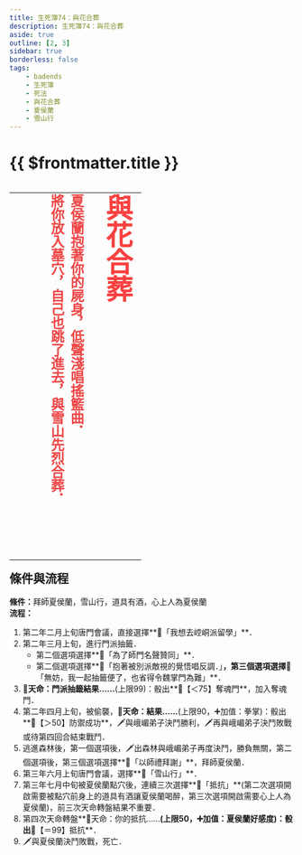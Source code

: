 ```yaml
---
title: 生死簿74：與花合葬
description: 生死簿74：與花合葬
aside: true
outline: [2, 3]
sidebar: true
borderless: false
tags:
    - badends
    - 生死簿
    - 死法
    - 與花合葬
    - 夏侯蘭
    - 雪山行
---
```


# {{ $frontmatter.title }}

<table align=left vertical-align=top>
    <tr>
        <td style="height:650px; vertical-align: top;">
          <span style="writing-mode: tb-rl; webkit-writing-mode: vertical-rl; writing-mode: vertical-rl;">
            <font size="7" color="#f94241"><strong>與花合葬</strong></font>
            <br>
            <br>
            <font size="5" color="#ef4747">
            <strong>
            夏侯蘭抱著你的屍身，低聲淺唱搖籃曲．<br>
            將你放入墓穴，自己也跳了進去，與雪山先烈合葬．<br>
            <br>
            <br>
            </strong>
            </font>
          </span>
        </td>
    </tr>
</table>

## 條件與流程

<b>條件：</b>拜師<Girl5Icon>夏侯蘭</Girl5Icon>，雪山行，道具有酒，心上人為<Girl5Icon>夏侯蘭</Girl5Icon><br>
<b>流程：</b><br>
1. 第二年二月上旬唐門會議，直接選擇**📜「我想去崆峒派留學」**．
2. 第二年三月上旬，進行門派抽籤．
   + 第二個選項選擇**📖「為了師門名聲贊同」**．
   + 第二個選項選擇**📖「抱著被別派敵視的覺悟唱反調．」**，第三個選項選擇**📖「無妨，我一起抽籤便了，也省得令魏掌門為難」**．
3. **🎲天命：門派抽籤結果......**(上限99)：骰出**🧾【＜75】奪魂門**，加入奪魂門．
4. 第二年四月上旬，被偷襲，**🎲天命：結果......**(上限90，➕加值：拳掌)：骰出**🧾【＞50】防禦成功**，🗡️與峨嵋弟子決鬥勝利，🗡️再與峨嵋弟子決鬥敗戰或待第四回合結束戰鬥．
5. 逃進森林後，第一個選項後，🗡️出森林與峨嵋弟子再度決鬥，勝負無關，第二個選項後，第三個選項選擇**📖「以師禮拜謝」**，拜師<Girl5Icon>夏侯蘭</Girl5Icon>．
6. 第三年六月上旬唐門會議，選擇**📜「雪山行」**．
7. 第三年七月中旬被<Girl5Icon>夏侯蘭</Girl5Icon>點穴後，連續三次選擇**📖「抵抗」**(第二次選項開啟需要被點穴前身上的道具有酒讓<Girl5Icon>夏侯蘭</Girl5Icon>喝醉，第三次選項開啟需要心上人為<Girl5Icon>夏侯蘭</Girl5Icon>)，前三次天命轉盤結果不重要．
8. 第四次天命轉盤**🎲天命：你的抵抗......**(上限50，➕加值：<Girl5Icon>夏侯蘭</Girl5Icon>好感度)：骰出**🧾【＝99】抵抗**．
9. 🗡️與<Girl5Icon>夏侯蘭</Girl5Icon>決鬥敗戰，死亡．
